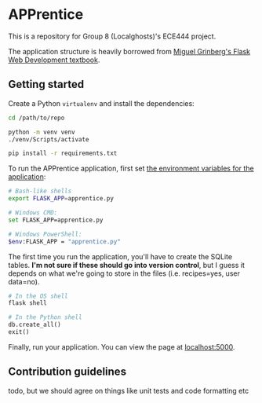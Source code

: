 # APPrentice

This is a repository for Group 8 (Localghosts)'s ECE444 project. 

The application structure is heavily borrowed from [Miguel Grinberg's Flask Web Development textbook](https://github.com/miguelgrinberg/flasky).

## Getting started

Create a Python `virtualenv` and install the dependencies:

```sh
cd /path/to/repo

python -m venv venv
./venv/Scripts/activate

pip install -r requirements.txt
```

To run the APPrentice application, first set [the environment variables for the application](https://flask.palletsprojects.com/en/1.1.x/cli/):

```sh
# Bash-like shells
export FLASK_APP=apprentice.py

# Windows CMD:
set FLASK_APP=apprentice.py

# Windows PowerShell:
$env:FLASK_APP = "apprentice.py"
```
The first time you run the application, you'll have to create the SQLite tables. **I'm not sure if these should go into version control**, but I guess it depends on what we're going to store in the files (i.e. recipes=yes, user data=no).

```python
# In the OS shell
flask shell

# In the Python shell
db.create_all()
exit()
```

Finally, run your application. You can view the page at [localhost:5000](http://localhost:5000/).

## Contribution guidelines

todo, but we should agree on things like unit tests and code formatting etc